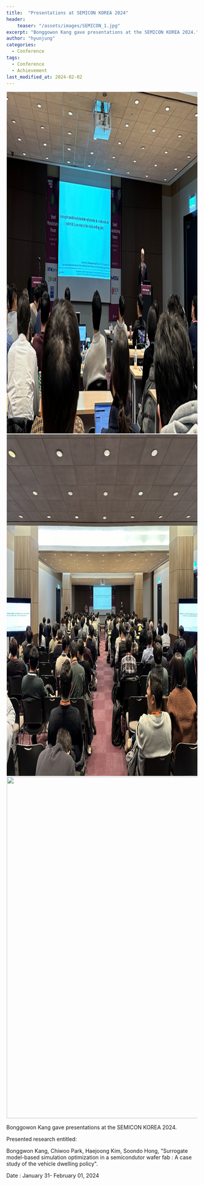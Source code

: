 ```yaml
---
title:  "Presentations at SEMICON KOREA 2024"
header:
    teaser: "/assets/images/SEMICON_1.jpg"
excerpt: "Bonggowon Kang gave presentations at the SEMICON KOREA 2024."
author: "hyunjung"
categories:
  - Conference
tags:
  - Conference
  - Achievement
last_modified_at: 2024-02-02
---
```

<img align="center" width="900" height="900" style="border: 1px solid white" src="/assets/images/SEMICON_1.jpg"> 
<img align="center" width="900" height="900" style="border: 1px solid white" src="/assets/images/SEMICON_2.jpg"> 
<img align="center" width="900" height="900" style="border: 1px solid white" src="/assets/images/SEMICON_3.jpg"> 


Bonggowon Kang gave presentations at the SEMICON KOREA 2024. 

Presented research entitled:

Bonggwon Kang, Chiwoo Park, Haejoong Kim, Soondo Hong, "Surrogate model-based simulation optimization in a semicondutor wafer fab : A case study of the vehicle dwelling policy".

Date : January 31- February 01, 2024